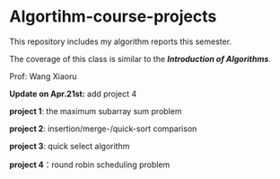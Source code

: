 # Algortihm-course-projects

This repository includes my algorithm reports this semester.

The coverage of this class is similar to the ___Introduction of Algorithms___.

Prof: Wang Xiaoru

**Update on Apr.21st:** add project 4

**project 1**: the maximum subarray sum problem

**project 2**: insertion/merge-/quick-sort comparison

**project 3**: quick select algorithm

**project 4**：round robin scheduling problem
